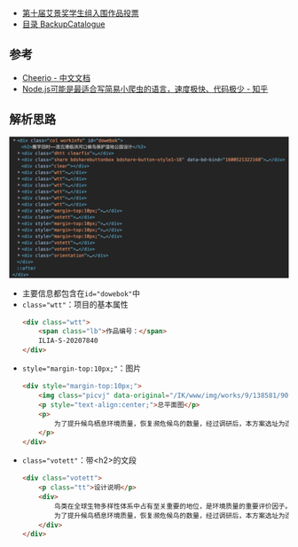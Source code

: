 - [第十届艾景奖学生组入围作品投票](https://www.idea-king.org/mobile/tpxs.php?from=timeline)
- [目录 BackupCatalogue](./backupCatalogue.md)

## 参考
- [Cheerio - 中文文档](https://github.com/cheeriojs/cheerio/wiki/Chinese-README)
- [Node.js可能是最适合写简易小爬虫的语言，速度极快、代码极少 - 知乎](https://zhuanlan.zhihu.com/p/61583602)

## 解析思路
![](resource/2020-09-19_10.07.35.png)
- 主要信息都包含在`id="dowebok"`中
- `class="wtt"`：项目的基本属性
    ```html
    <div class="wtt">
        <span class="lb">作品编号：</span>
        ILIA-S-20207840
    </div>
    ```
- `style="margin-top:10px;"`：图片
    ```html
    <div style="margin-top:10px;">
        <img class="picvj" data-original="/IK/www/img/works/9/138581/906a34ac258e050b75a61323d33872b9.jpg" src="/IK/www/img/thumb/906a34ac258e050b75a61323d33872b9_138581_thumb.jpg" />
        <p style="text-align:center;">总平面图</p>
        <p>
            为了提升候鸟栖息环境质量，恢复濒危候鸟的数量，经过调研后，本方案选址为连云港市临洪河口（全球八条候鸟迁徙路线中有两条经过该处），对此处拟进行候鸟保护湿地公园设计，旨在将因非法开垦鱼塘、开矿导致地质坍塌等人为破坏因素而遭受破坏的临洪河口湿地进行生态修复。在基地设计中充分发挥此处拥有多种湿地类型的特点，并加入红海滩（盐地碱蓬）、芦苇群落等当地特色植物群落区域，通过规划设计以鸟类栖息地营造为目的的城市湿地公园，以期有效地完善并重塑生态多样性从而恢复并提升候鸟数量和种类；与此同时，希望加强人们对湿地公园以及鸟类的了解，丰富人们对自然的体验感，最终创造出人、鸟及自然一体的和谐环境。
        </p>
    </div>
    ```
- `class="votett"`：带\<h2>的文段
    ```html
    <div class="votett">
        <p class="tt">设计说明</p>
        <div>
            鸟类在全球生物多样性体系中占有至关重要的地位，是环境质量的重要评价因子。因此，恢复城市中被生产空间占据的鸟类生态栖息用地具有重要意义，其本身也是城市公园湿地景观规划设计的重要环节。
            为了提升候鸟栖息环境质量，恢复濒危候鸟的数量，经过调研后，本方案选址为连云港市临洪河口（全球八条候鸟迁徙路线中有两条经过该处），对此处拟进行候鸟保护湿地公园设计，旨在将因非法开垦鱼塘、开矿导致地质坍塌等人为破坏因素而遭受破坏的临洪河口湿地进行生态修复。在基地设计中充分发挥此处拥有多种湿地类型的特点，并加入红海滩（盐地碱蓬）、芦苇群落等当地特色植物群落区域，通过规划设计以鸟类栖息地营造为目的的城市湿地公园，以期有效地完善并重塑生态多样性从而恢复并提升候鸟数量和种类；与此同时，希望加强人们对湿地公园以及鸟类的了解，丰富人们对自然的体验感，最终创造出人、鸟及自然一体的和谐环境。
        </div>
    </div>
    ```